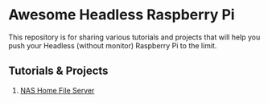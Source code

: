 # Awesome Headless Raspberry Pi
 This repository is for sharing various tutorials and projects that will help you
 push your Headless (without monitor) Raspberry Pi to the limit.

## Tutorials & Projects
1. [NAS Home File Server](https://github.com/butaminas/Awesome-Headless-Raspberry-Pi/tree/master/NAS%20Home%20File%20Server)